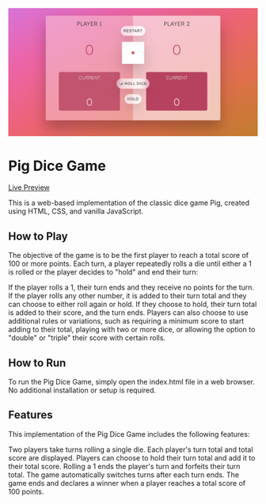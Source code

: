 <img src="https://github.com/catherineisonline/pig-dice-game/blob/main/images/project-preview.png?raw=true"/>

# Pig Dice Game

[Live Preview](https://pig-dice-game-beta.vercel.app/)

This is a web-based implementation of the classic dice game Pig, created using HTML, CSS, and vanilla JavaScript.

## How to Play
The objective of the game is to be the first player to reach a total score of 100 or more points. Each turn, a player repeatedly rolls a die until either a 1 is rolled or the player decides to "hold" and end their turn:

If the player rolls a 1, their turn ends and they receive no points for the turn.
If the player rolls any other number, it is added to their turn total and they can choose to either roll again or hold. If they choose to hold, their turn total is added to their score, and the turn ends.
Players can also choose to use additional rules or variations, such as requiring a minimum score to start adding to their total, playing with two or more dice, or allowing the option to "double" or "triple" their score with certain rolls.

## How to Run
To run the Pig Dice Game, simply open the index.html file in a web browser. No additional installation or setup is required.

## Features
This implementation of the Pig Dice Game includes the following features:

Two players take turns rolling a single die.
Each player's turn total and total score are displayed.
Players can choose to hold their turn total and add it to their total score.
Rolling a 1 ends the player's turn and forfeits their turn total.
The game automatically switches turns after each turn ends.
The game ends and declares a winner when a player reaches a total score of 100 points.